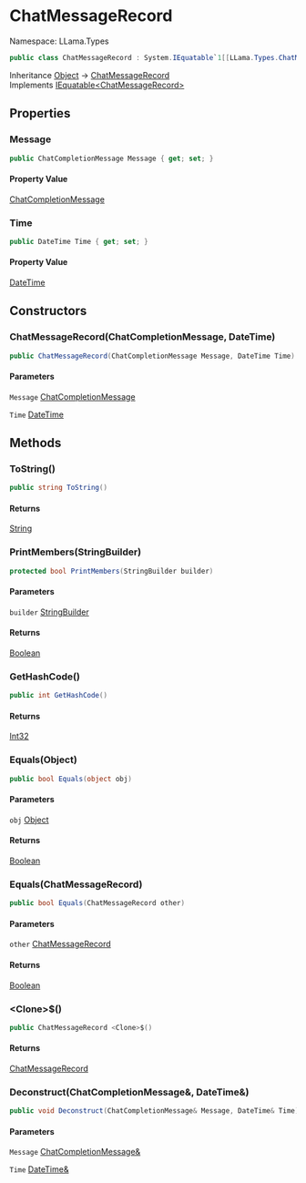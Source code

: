 # ChatMessageRecord

Namespace: LLama.Types

```csharp
public class ChatMessageRecord : System.IEquatable`1[[LLama.Types.ChatMessageRecord, LLamaSharp, Version=0.2.0.0, Culture=neutral, PublicKeyToken=null]]
```

Inheritance [Object](https://docs.microsoft.com/en-us/dotnet/api/system.object) → [ChatMessageRecord](./llama.types.chatmessagerecord.md)<br>
Implements [IEquatable&lt;ChatMessageRecord&gt;](https://docs.microsoft.com/en-us/dotnet/api/system.iequatable-1)

## Properties

### **Message**

```csharp
public ChatCompletionMessage Message { get; set; }
```

#### Property Value

[ChatCompletionMessage](./llama.types.chatcompletionmessage.md)<br>

### **Time**

```csharp
public DateTime Time { get; set; }
```

#### Property Value

[DateTime](https://docs.microsoft.com/en-us/dotnet/api/system.datetime)<br>

## Constructors

### **ChatMessageRecord(ChatCompletionMessage, DateTime)**

```csharp
public ChatMessageRecord(ChatCompletionMessage Message, DateTime Time)
```

#### Parameters

`Message` [ChatCompletionMessage](./llama.types.chatcompletionmessage.md)<br>

`Time` [DateTime](https://docs.microsoft.com/en-us/dotnet/api/system.datetime)<br>

## Methods

### **ToString()**

```csharp
public string ToString()
```

#### Returns

[String](https://docs.microsoft.com/en-us/dotnet/api/system.string)<br>

### **PrintMembers(StringBuilder)**

```csharp
protected bool PrintMembers(StringBuilder builder)
```

#### Parameters

`builder` [StringBuilder](https://docs.microsoft.com/en-us/dotnet/api/system.text.stringbuilder)<br>

#### Returns

[Boolean](https://docs.microsoft.com/en-us/dotnet/api/system.boolean)<br>

### **GetHashCode()**

```csharp
public int GetHashCode()
```

#### Returns

[Int32](https://docs.microsoft.com/en-us/dotnet/api/system.int32)<br>

### **Equals(Object)**

```csharp
public bool Equals(object obj)
```

#### Parameters

`obj` [Object](https://docs.microsoft.com/en-us/dotnet/api/system.object)<br>

#### Returns

[Boolean](https://docs.microsoft.com/en-us/dotnet/api/system.boolean)<br>

### **Equals(ChatMessageRecord)**

```csharp
public bool Equals(ChatMessageRecord other)
```

#### Parameters

`other` [ChatMessageRecord](./llama.types.chatmessagerecord.md)<br>

#### Returns

[Boolean](https://docs.microsoft.com/en-us/dotnet/api/system.boolean)<br>

### **&lt;Clone&gt;$()**

```csharp
public ChatMessageRecord <Clone>$()
```

#### Returns

[ChatMessageRecord](./llama.types.chatmessagerecord.md)<br>

### **Deconstruct(ChatCompletionMessage&, DateTime&)**

```csharp
public void Deconstruct(ChatCompletionMessage& Message, DateTime& Time)
```

#### Parameters

`Message` [ChatCompletionMessage&](./llama.types.chatcompletionmessage&.md)<br>

`Time` [DateTime&](https://docs.microsoft.com/en-us/dotnet/api/system.datetime&)<br>
